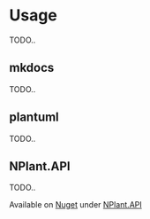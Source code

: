 # Usage

TODO..

## mkdocs

TODO..

## plantuml

TODO..

## NPlant.API

TODO..

Available on [Nuget](https://www.nuget.org) under [NPlant.API](https://www.nuget.org/packages/NPlant.API/)
